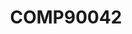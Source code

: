 ---
title: COMP90042
description: Natural Language Processing
image: comp90042.png

style:
    background: "#54AB11"
    color: "#fff"
---